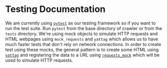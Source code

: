 # Testing Documentation

We are currently using [`pytest`](https://docs.pytest.org/en/latest/) as our testing framework so if you want to run the test suite. Run `pytest` from the base directory of crawler or from the `tests` directory. We're using mock objects to simulate HTTP requests and HTML webpages using `mock_requests` and `yattag` which allows us to have much faster tests that don't rely on network connections. In order to create test using these mocks, the general pattern is to create some HTML using [`yattag`](http://www.yattag.org/) and registering the data to a URL using [`requests_mock`](https://requests-mock.readthedocs.io/en/latest/) which will be used to simulate HTTP requests. 
